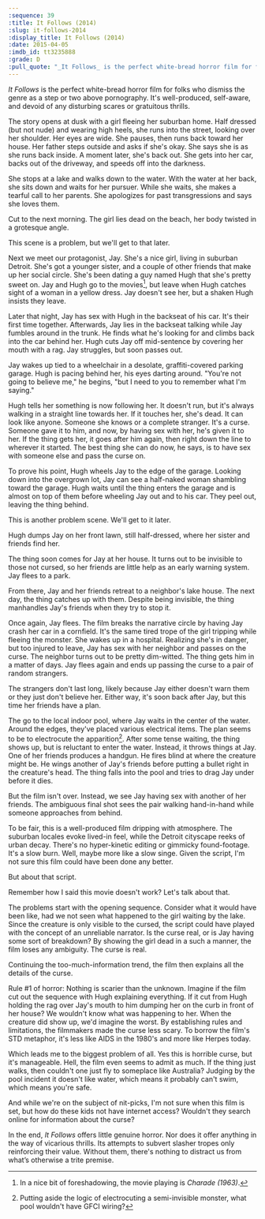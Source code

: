 ```yaml
---
:sequence: 39
:title: It Follows (2014)
:slug: it-follows-2014
:display_title: It Follows (2014)
:date: 2015-04-05
:imdb_id: tt3235888
:grade: D
:pull_quote: "_It Follows_ is the perfect white-bread horror film for folks who dismiss the genre as a step or two above pornography. It's well-produced, self-aware, and devoid of any disturbing scares or gratuitous thrills. "
---
```

_It Follows_ is the perfect white-bread horror film for folks who dismiss the genre as a step or two above pornography. It's well-produced, self-aware, and devoid of any disturbing scares or gratuitous thrills. 

The story opens at dusk with a girl fleeing her suburban home. Half dressed (but not nude) and wearing high heels, she runs into the street, looking over her shoulder. Her eyes are wide. She pauses, then runs back toward her house. Her father steps outside and asks if she's okay. She says she is as she runs back inside. A moment later, she's back out. She gets into her car, backs out of the driveway, and speeds off into the darkness.

She stops at a lake and walks down to the water. With the water at her back, she sits down and waits for her pursuer. While she waits, she makes a tearful call to her parents. She apologizes for past transgressions and says she loves them.

Cut to the next morning. The girl lies dead on the beach, her body twisted in a grotesque angle.

This scene is a problem, but we'll get to that later.

Next we meet our protagonist, Jay. She's a nice girl, living in suburban Detroit. She's got a younger sister, and a couple of other friends that make up her social circle. She's been dating a guy named Hugh that she's pretty sweet on. 
Jay and Hugh go to the movies[^1], but leave when Hugh catches sight of a woman in a yellow dress. Jay doesn't see her, but a shaken Hugh insists they leave.

Later that night, Jay has sex with Hugh in the backseat of his car. It's their first time together. Afterwards, Jay lies in the backseat talking while Jay fumbles around in the trunk. He finds what he's looking for and climbs back into the car behind her. Hugh cuts Jay off mid-sentence by covering her mouth with a rag. Jay struggles, but soon passes out.

Jay wakes up tied to a wheelchair in a desolate, graffiti-covered parking garage. Hugh is pacing behind her, his eyes darting around. "You're not going to believe me," he begins, "but I need to you to remember what I'm saying."

Hugh tells her something is now following her. It doesn't run, but it's always walking in a straight line towards her. If it touches her, she's dead. It can look like anyone. Someone she knows or a complete stranger. It's a curse. Someone gave it to him, and now, by having sex with her, he's given it to her. If the thing gets her, it goes after him again, then right down the line to wherever it started. The best thing she can do now, he says, is to have sex with someone else and pass the curse on.

To prove his point, Hugh wheels Jay to the edge of the garage. Looking down into the overgrown lot, Jay can see a half-naked woman shambling toward the garage. Hugh waits until the thing enters the garage and is almost on top of them before wheeling Jay out and to his car. They peel out, leaving the thing behind. 

This is another problem scene. We'll get to it later.

Hugh dumps Jay on her front lawn, still half-dressed, where her sister and friends find her.

The thing soon comes for Jay at her house. It turns out to be invisible to those not cursed, so her friends are little help as an early warning system. Jay flees to a park.

From there, Jay and her friends retreat to a neighbor's lake house. The next day, the thing catches up with them. Despite being invisible, the thing manhandles Jay's friends when they try to stop it. 

Once again, Jay flees. The film breaks the narrative circle by having Jay crash her car in a cornfield. It's the same tired trope of the girl tripping while fleeing the monster. She wakes up in a hospital. Realizing she's in danger, but too injured to leave, Jay has sex with her neighbor and passes on the curse. The neighbor turns out to be pretty dim-witted. The thing gets him in a matter of days. Jay flees again and ends up passing the curse to a pair of random strangers.

The strangers don't last long, likely because Jay either doesn't warn them or they just don't believe her. Either way, it's soon back after Jay, but this time her friends have a plan. 

The go to the local indoor pool, where Jay waits in the center of the water. Around the edges, they've placed various electrical items. The plan seems to be to electrocute the apparition[^2]. After some tense waiting, the thing shows up, but is reluctant to enter the water. Instead, it throws things at Jay. One of her friends produces a handgun. He fires blind at where the creature might be. He wings another of Jay's friends before putting a bullet right in the creature's head. The thing falls into the pool and tries to drag Jay under before it dies.

But the film isn't over. Instead, we see Jay having sex with another of her friends. The ambiguous final shot sees the pair walking hand-in-hand while someone approaches from behind. 

To be fair, this is a well-produced film dripping with atmosphere. The suburban locales evoke lived-in feel, while the Detroit cityscape reeks of urban decay. There's no hyper-kinetic editing or gimmicky found-footage. It's a slow burn. Well, maybe more like a slow singe. Given the script, I'm not sure this film could have been done any better.

But about that script.

Remember how I said this movie doesn't work? Let's talk about that.

The problems start with the opening sequence. Consider what it would have been like, had we not seen what happened to the girl waiting by the lake.  Since the creature is only visible to the cursed, the script could have played with the concept of an unreliable narrator. Is the curse real, or is Jay having some sort of breakdown? By showing the girl dead in a such a manner, the film loses any ambiguity. The curse is real.

Continuing the too-much-information trend, the film then explains all the details of the curse. 

Rule #1 of horror: Nothing is scarier than the unknown. Imagine if the film cut out the sequence with Hugh explaining everything. If it cut from Hugh holding the rag over Jay's mouth to him dumping her on the curb in front of her house? We wouldn't know what was happening to her. When the creature did show up, we'd imagine the worst. By establishing rules and limitations, the filmmakers made the curse less scary. To borrow the film's STD metaphor, it's less like AIDS in the 1980's and more like Herpes today. 

Which leads me to the biggest problem of all. Yes this is horrible curse, but it's manageable. Hell, the film even seems to admit as much. If the thing just walks, then couldn't one just fly to someplace like Australia? Judging by the pool incident it doesn't like water, which means it probably can't swim, which means you're safe. 

And while we're on the subject of nit-picks, I'm not sure when this film is set, but how do these kids not have internet access? Wouldn't they search online for information about the curse? 

In the end, _It Follows_ offers little genuine horror. Nor does it offer anything in the way of vicarious thrills. Its attempts to subvert slasher tropes only reinforcing their value. Without them, there's nothing to distract us from what’s otherwise a trite premise.

[^1]: In a nice bit of foreshadowing, the movie playing is _Charade (1963)_.

[^2]: Putting aside the logic of electrocuting a semi-invisible monster, what pool wouldn't have GFCI wiring?

